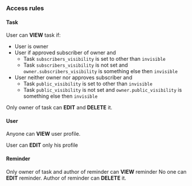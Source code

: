 ### Access rules

#### Task

User can **VIEW** task if:
* User is owner
* User if approved subscriber of owner and
    * Task `subscribers_visibility` is set to other than `invisible`
    * Task `subscribers_visibility` is not set and `owner.subscribers_visibility` is something else then `invisible`
* User neither owner nor approves subscriber and 
    * Task `public_visibility` is set to other than `invisible`
    * Task `public_visibility` is not set and `owner.public_visibility` is something else then `invisible`

Only owner of task can **EDIT** and **DELETE** it.


#### User

Anyone can **VIEW** user profile.
 
User can **EDIT** only his profile


#### Reminder

Only owner of task and author of reminder can **VIEW** reminder
No one can **EDIT** reminder.
Author of reminder can **DELETE** it. 